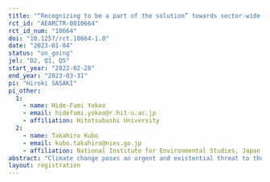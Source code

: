 ```yaml
---
title: "“Recognizing to be a part of the solution” towards sector-wide decarbonization of wineries: Evidence from Japan "
rct_id: "AEARCTR-0010664"
rct_id_num: "10664"
doi: "10.1257/rct.10664-1.0"
date: "2023-01-04"
status: "on_going"
jel: "D2, Q1, Q5"
start_year: "2022-02-28"
end_year: "2023-03-31"
pi: "Hiroki SASAKI"
pi_other:
  1:
    - name: Hide-Fumi Yokoo
    - email: hidefumi.yokoo@r.hit-u.ac.jp
    - affiliation: Hitotsubashi University
  2:
    - name: Takahiro Kubo
    - email: kubo.takahiro@nies.go.jp
    - affiliation: National Institute for Environmental Studies, Japan
abstract: "Climate change poses an urgent and existential threat to the wine sector. However, it is not easy for wineries and farmers to take action to reduce carbon emissions compared to adaptation. How can we promote these actions? Farmers often seek information before taking action, which influences their current risk perceptions of extreme weather conditions or moral norms. Regarding the information, a positive approach focusing on empowering farmers to take action to address climate change is generally more successful at engaging people and minimizing defensive reactions. Given the background that the wine sector is one of the sectors that is suffering most directly and urgently from climate change, momentum is building among the pioneering wineries for an industry-wide effort calling on other wineries to strengthen the sustainability of their businesses, to take part in the decarbonizing wine sector. We, therefore, test and evaluated the effect of a message that makes people aware that they are part of the solution which combines an “influential gain” nudge. Message framing has been an important focus in agricultural policy research, yet many prior analyses have been implemented in an online survey (Kuhfuss et al. 2016) or a lab-in-the-filed experiment (Thomas et al. 2019; Peth and Mußhoff 2020). We used a natural field experiment for all registered wineries in Japan to increase the persuasiveness of the framing of the messages. The investigators conduct a block randomized controlled trial for almost all wineries in Japan to evaluate the impact of the informational intervention on information-seeking behavior: the control group receives normal climate-related information and the treatment group receives information with a positive-framing message as follows: “Your actions will encourage those around you to take action against global warming, and in turn, contribute to the grape and wine industry as a whole.” The heterogeneous treatment effects will also be analyzed. More specifically, we analyze the effects on the following six characteristic variables: (1) production status (amount, established year, in-house brewing), (2) vineyards’ located area (latitude and longitude）, (3) export intention, (4) the subjective belief of Japanese wine’s export value in next 30 years, (5) the subjective belief on poor color grape due to high temperature in next 30 years, and (6) awareness of climate change."
layout: registration
---
```


